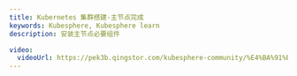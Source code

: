 ```yaml
---
title: Kubernetes 集群搭建-主节点完成
keywords: Kubesphere, Kubesphere learn
description: 安装主节点必要组件

video:
  videoUrl: https://pek3b.qingstor.com/kubesphere-community/%E4%BA%91%E5%8E%9F%E7%94%9F%E5%AE%9E%E6%88%98/36%E3%80%81Kubernetes-%E9%9B%86%E7%BE%A4%E6%90%AD%E5%BB%BA-Master%E8%8A%82%E7%82%B9%E5%AE%8C%E6%88%90.mp4
---
```

